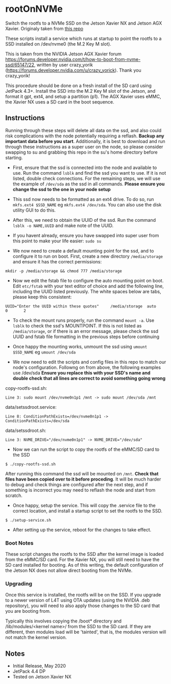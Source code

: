 # rootOnNVMe
Switch the rootfs to a NVMe SSD on the Jetson Xavier NX and Jetson AGX Xavier. Originaly taken from [this repo](https://github.com/HackPartners/rootOnNVMe)

These scripts install a service which runs at startup to point the rootfs to a SSD installed on /dev/nvme0 (the M.2 Key M slot).

This is taken from the NVIDIA Jetson AGX Xavier forum https://forums.developer.nvidia.com/t/how-to-boot-from-nvme-ssd/65147/22, written by user crazy_yorik (https://forums.developer.nvidia.com/u/crazy_yorick). Thank you crazy_yorik!

This procedure should be done on a fresh install of the SD card using JetPack 4.3+. Install the SSD into the M.2 Key M slot of the Jetson, and format it gpt, ext4, and setup a partition (p1). The AGX Xavier uses eMMC, the Xavier NX uses a SD card in the boot sequence.

## Instructions
Running through these steps will delete all data on the ssd, and also could risk complications with the node potentially requiring a reflash. **Backup any important data before you start**. Additionally, it is best to download and run through these instructions as a super user on the node, so please consider swapping to su and grabbing this repo in the su's home directory before starting.

* First, ensure that the ssd is connected into the node and available to use. Run the command `lsblk` and find the ssd you want to use. If it is not listed, double check connections. For the remaining steps, we will use the example of `/dev/sda` as the ssd in all commands. **Please ensure you change the ssd to the one in your node setup**

* This ssd now needs to be formatted as an ext4 drive. To do so, run `mkfs.ext4 $SSD_NAME` eg `mkfs.ext4 /dev/sda`. You can also use the disk utility GUI to do this.

* After this, we need to obtain the UUID of the ssd. Run the command `lsblk -o NAME,UUID` and make note of the UUID. 

* If you havent already, ensure you have swapped into super user from this point to make your life easier: `sudo su`

* We now need to create a default mounting point for the ssd, and to configure it to run on boot. First, create a new directory `/media/storage` and ensure it has the correct permissions:
```
mkdir -p /media/storage && chmod 777 /media/storage
```

* Now we edit the fstab file to configure the auto mounting point on boot. Edit `etc/fstab` with your text editor of choice and add the following line, including the UUID listed previously. The white spaces below are tabs, please keep this consistent:
```
UUID="Enter the UUID within these quotes"     /media/storage  auto    0       2
```

* To check the mount runs properly, run the command `mount -a`. Use `lsblk` to check the ssd's MOUNTPOINT. If this is not listed as `/media/storage`, or if there is an error message, please check the ssd UUID and fstab file formatting in the previous steps before continuing

* Once happy the mounting works, unmount the ssd using `umount $SSD_NAME` eg `umount /dev/sda`

* We now need to edit the scripts and config files in this repo to match our node's configuration. Followng on from above, the following examples use /dev/sda **Ensure you replace this with your SSD's name and double check that all lines are correct to avoid something going wrong**

copy-rootfs-ssd.sh:

```
Line 3: sudo mount /dev/nvme0n1p1 /mnt -> sudo mount /dev/sda /mnt
```

data/setssdroot.service:

```
Line 8: ConditionPathExists=/dev/nvme0n1p1 -> ConditionPathExists=/dev/sda
```

data/setssdroot.sh:

```
Line 3: NVME_DRIVE="/dev/nvme0n1p1" -> NVME_DRIVE="/dev/sda"
```


* Now we can run the script to copy the rootfs of the eMMC/SD card to the SSD
```
$ ./copy-rootfs-ssd.sh
```

After running this command the ssd will be mounted on `/mnt`. **Check that files have been copied over to it before proceding**. It will be much harder to debug and check things are configured after the next step, and if something is incorrect you may need to reflash the node and start from scratch.

* Once happy, setup the service. This will copy the .service file to the correct location, and install a startup script to set the rootfs to the SSD.
```
$ ./setup-service.sh
```

* After setting up the service, reboot for the changes to take effect.

### Boot Notes
These script changes the rootfs to the SSD after the kernel image is loaded from the eMMC/SD card. For the Xavier NX, you will still need to have the SD card installed for booting. As of this writing, the default configuration of the Jetson NX does not allow direct booting from the NVMe.

### Upgrading
Once this service is installed, the rootfs will be on the SSD. If you upgrade to a newer version of L4T using OTA updates (using the NVIDIA .deb repository), you will need to also apply those changes to the SD card that you are booting from.

Typically this involves copying the /boot* directory and /lib/modules/\<kernel name\>/ from the SSD to the SD card. If they are different, then modules load will be 'tainted', that is, the modules version will not match the kernel version.


## Notes
* Initial Release, May 2020
* JetPack 4.4 DP
* Tested on Jetson Xavier NX

